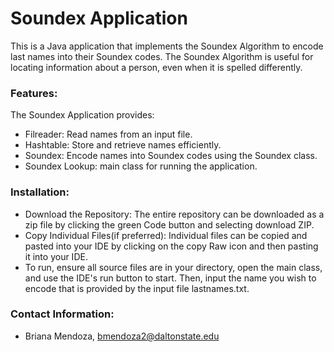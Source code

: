 # Soundex Application 

This is a  Java application that implements the Soundex Algorithm to encode last names into their Soundex codes. The Soundex Algorithm is useful for locating information about a person, even when it is spelled differently. 

### Features: ###
The Soundex Application provides:
* Filreader: Read names from an input file.
* Hashtable: Store and retrieve names efficiently.
* Soundex: Encode names into Soundex codes using the Soundex class.
* Soundex Lookup: main class for running the application.


### Installation: ###
* Download the Repository: The entire repository can be downloaded as a zip file by clicking the green Code button and selecting download ZIP.
* Copy Individual Files(if preferred): Individual files can be copied and pasted into your IDE by clicking on the copy Raw icon and then pasting it into your IDE.
* To run, ensure all source files are in your directory, open the main class, and use the IDE's run button to start. Then, input the name you wish to encode that is provided by the input file lastnames.txt.  

### Contact Information: ###
* Briana Mendoza, bmendoza2@daltonstate.edu
